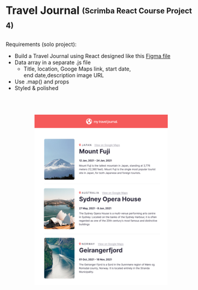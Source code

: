 # Travel Journal <sub><sup>(Scrimba React Course Project 4)</sup></sub>

Requirements (solo project): 
- Build a Travel Journal using React designed like this <a href="https://www.figma.com/file/QG4cOExkdbIbhSfWJhs2gs/Travel-Journal?node-id=0%3A1">Figma file</a>
- Data array in a separate .js file
    - Title, location, Googe Maps link, start date,<br> end date,description image URL
- Use .map() and props
- Styled & polished
<br>
<br>
<p align="center"><img src="src/images/project-thumbnail.png" width="70%"/><p>
